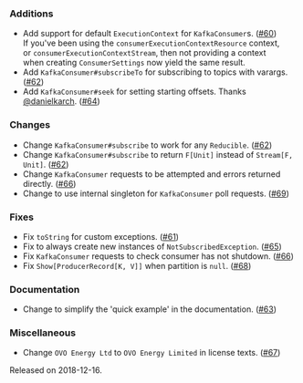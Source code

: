 ### Additions
- Add support for default `ExecutionContext` for `KafkaConsumer`s. ([#60][#60])  
  If you've been using the `consumerExecutionContextResource` context,  
  or `consumerExecutionContextStream`, then not providing a context  
  when creating `ConsumerSettings` now yield the same result.
- Add `KafkaConsumer#subscribeTo` for subscribing to topics with varargs. ([#62][#62])
- Add `KafkaConsumer#seek` for setting starting offsets. Thanks [@danielkarch][@danielkarch]. ([#64][#64])

### Changes
- Change `KafkaConsumer#subscribe` to work for any `Reducible`. ([#62][#62])
- Change `KafkaConsumer#subscribe` to return `F[Unit]` instead of `Stream[F, Unit]`. ([#62][#62])
- Change `KafkaConsumer` requests to be attempted and errors returned directly. ([#66][#66])
- Change to use internal singleton for `KafkaConsumer` poll requests. ([#69][#69])

### Fixes
- Fix `toString` for custom exceptions. ([#61][#61])
- Fix to always create new instances of `NotSubscribedException`. ([#65][#65])
- Fix `KafkaConsumer` requests to check consumer has not shutdown. ([#66][#66])
- Fix `Show[ProducerRecord[K, V]]` when partition is `null`. ([#68][#68])

### Documentation
- Change to simplify the 'quick example' in the documentation. ([#63][#63])

### Miscellaneous
- Change `OVO Energy Ltd` to `OVO Energy Limited` in license texts. ([#67][#67])

[@danielkarch]: https://github.com/danielkarch
[#60]: https://github.com/ovotech/fs2-kafka/pull/60
[#61]: https://github.com/ovotech/fs2-kafka/pull/61
[#62]: https://github.com/ovotech/fs2-kafka/pull/62
[#63]: https://github.com/ovotech/fs2-kafka/pull/63
[#64]: https://github.com/ovotech/fs2-kafka/pull/64
[#65]: https://github.com/ovotech/fs2-kafka/pull/65
[#66]: https://github.com/ovotech/fs2-kafka/pull/66
[#67]: https://github.com/ovotech/fs2-kafka/pull/67
[#68]: https://github.com/ovotech/fs2-kafka/pull/68
[#69]: https://github.com/ovotech/fs2-kafka/pull/69

Released on 2018-12-16.
